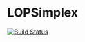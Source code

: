 # LOPSimplex

[![Build Status](https://github.com/machkouroke/LOPSimplex.jl/actions/workflows/CI.yml/badge.svg?branch=main)](https://github.com/machkoouroke/LOPSimplex.jl/actions/workflows/CI.yml?query=branch%3Amain)
